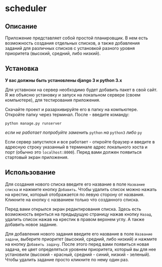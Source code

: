# scheduler
## Описание

Приложение представляет собой простой планировщик. В нем есть возможность создания отдельных списков, а также добавления заданий для различных списков с установкой разного уровня приоритета (высокий, средний, либо низкий).

## Установка

**У вас должны быть установлены django 3 и python 3.х**

Для уставноки на сервер необходимо будет добавить пакет в свой сайт. Я же объясню установку и запуск на локальном сервере (своем компьютере), для тестирования приложения.

Скачайте проект и разархивируйте его в папку на компьютере. Откройте папку через терминал. После - введите команду:

`python manage.py runserver`

*если не работает попробуйте заменить* `python` *на* `python3` *либо* `py`

Если сервер запустился и все работает - откройте браузер и введите в адресную строку указанный в терминале адрес локального хоста и порт (обычно это `localhost:8000`). Перед вами должен появиться стартовый экран приложения.

## Использование

Для создания нового списка введите его название в поле `Название списка` и нажмите кнопку `Добавить`. Чтобы удалить список можно нажать на крестик, который отображается по левую сторону от названия. Кликните на кнопку с названием только что созданного списка.

Перед вами открылся экран редактирования списка. Здесь есть возможность вернться на предыдущую страницу нажав кнопку `Назад`, удалить список нажав на крестик в правом верхнем углу. А также добавить новое задание.

Для добавления нового задания введите его название в поле `Название задачи`, выберите приоритет (высокий, средний, либо низкий) и нажмите на кнопку `Добавить задачу`. После этого перед вами появиться новая задача, ее цвет определяться уровнем приоритета, который вы для нее установили (высокий - красный, средний - синий, низкий - зеленый). Чтобы удалить задание просто кликните по нему один раз.

